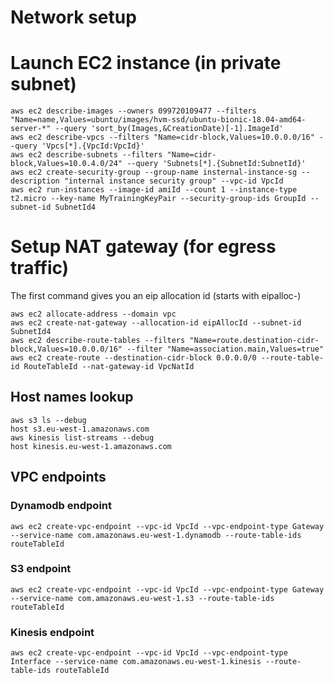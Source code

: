 # Network setup

# Launch EC2 instance (in private subnet)

```
aws ec2 describe-images --owners 099720109477 --filters "Name=name,Values=ubuntu/images/hvm-ssd/ubuntu-bionic-18.04-amd64-server-*" --query 'sort_by(Images,&CreationDate)[-1].ImageId'
aws ec2 describe-vpcs --filters "Name=cidr-block,Values=10.0.0.0/16" --query 'Vpcs[*].{VpcId:VpcId}'
aws ec2 describe-subnets --filters "Name=cidr-block,Values=10.0.4.0/24" --query 'Subnets[*].{SubnetId:SubnetId}'
aws ec2 create-security-group --group-name insternal-instance-sg --description "internal instance security group" --vpc-id VpcId
aws ec2 run-instances --image-id amiId --count 1 --instance-type t2.micro --key-name MyTrainingKeyPair --security-group-ids GroupId --subnet-id SubnetId4

```

# Setup NAT gateway (for egress traffic)
The first command gives you an eip allocation id (starts with eipalloc-)
```
aws ec2 allocate-address --domain vpc
aws ec2 create-nat-gateway --allocation-id eipAllocId --subnet-id SubnetId4
aws ec2 describe-route-tables --filters "Name=route.destination-cidr-block,Values=10.0.0.0/16" --filter "Name=association.main,Values=true"
aws ec2 create-route --destination-cidr-block 0.0.0.0/0 --route-table-id RouteTableId --nat-gateway-id VpcNatId

```

## Host names lookup
```
aws s3 ls --debug
host s3.eu-west-1.amazonaws.com
aws kinesis list-streams --debug
host kinesis.eu-west-1.amazonaws.com
```

## VPC endpoints

### Dynamodb endpoint

```
aws ec2 create-vpc-endpoint --vpc-id VpcId --vpc-endpoint-type Gateway --service-name com.amazonaws.eu-west-1.dynamodb --route-table-ids routeTableId
```

### S3 endpoint

```
aws ec2 create-vpc-endpoint --vpc-id VpcId --vpc-endpoint-type Gateway --service-name com.amazonaws.eu-west-1.s3 --route-table-ids routeTableId
```

### Kinesis endpoint

```
aws ec2 create-vpc-endpoint --vpc-id VpcId --vpc-endpoint-type Interface --service-name com.amazonaws.eu-west-1.kinesis --route-table-ids routeTableId
```


